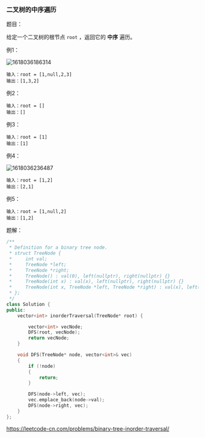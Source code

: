 ### 二叉树的中序遍历

题目：

给定一个二叉树的根节点 `root` ，返回它的 **中序** 遍历。



例1：

![1618036186314](../../../../../../Typora-images/1618036186314.png)

```
输入：root = [1,null,2,3]
输出：[1,3,2]
```



例2：

```
输入：root = []
输出：[]
```





例3：

```
输入：root = [1]
输出：[1]
```



例4：

![1618036236487](../../../../../../Typora-images/1618036236487.png)

```
输入：root = [1,2]
输出：[2,1]
```



例5：

```
输入：root = [1,null,2]
输出：[1,2]
```



题解：

```c++
/**
 * Definition for a binary tree node.
 * struct TreeNode {
 *     int val;
 *     TreeNode *left;
 *     TreeNode *right;
 *     TreeNode() : val(0), left(nullptr), right(nullptr) {}
 *     TreeNode(int x) : val(x), left(nullptr), right(nullptr) {}
 *     TreeNode(int x, TreeNode *left, TreeNode *right) : val(x), left(left), right(right) {}
 * };
 */
class Solution {
public:
    vector<int> inorderTraversal(TreeNode* root) {

		vector<int> vecNode;
		DFS(root, vecNode);
		return vecNode;
	}

	void DFS(TreeNode* node, vector<int>& vec)
	{
		if (!node)
		{
			return;
		}

		DFS(node->left, vec);
        vec.emplace_back(node->val);
		DFS(node->right, vec);
	}
};
```



https://leetcode-cn.com/problems/binary-tree-inorder-traversal/